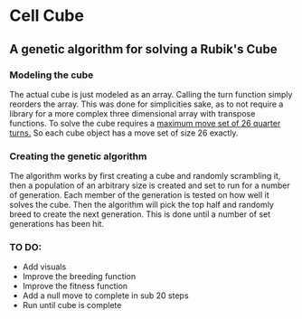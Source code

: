 # Cell Cube
## A genetic algorithm for solving a Rubik's Cube

### Modeling the cube
The actual cube is just modeled as an array. Calling the turn function simply reorders the array. This was done for simplicities sake, as to not require a library for a more complex three dimensional array with transpose functions. To solve the cube requires a [maximum move set of 26 quarter turns.](http://cube20.org/qtm/) So each cube object has a move set of size 26 exactly.

### Creating the genetic algorithm
The algorithm works by first creating a cube and randomly scrambling it, then a population of an arbitrary size is created and set to run for a number of generation. Each member of the generation is tested on how well it solves the cube. Then the algorithm will pick the top half and randomly breed to create the next generation. This is done until a number of set generations has been hit.

### TO DO:
* Add visuals
* Improve the breeding function
* Improve the fitness function
* Add a null move to complete in sub 20 steps
* Run until cube is complete
